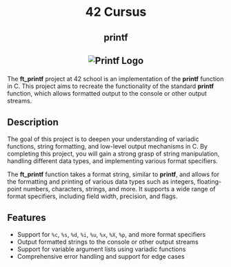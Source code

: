 <h1 align=center>
  42 Cursus
 </h1>
<h2 align=center>
  printf
</h2>
<h2 align=center>

  ![Printf Logo](https://game.42sp.org.br/static/assets/achievements/ft_printfm.png)
</h2>

The **ft_printf** project at 42 school is an implementation of the **printf** function in C. This project aims to recreate the functionality of the standard **printf** function, which allows formatted output to the console or other output streams.

## Description

The goal of this project is to deepen your understanding of variadic functions, string formatting, and low-level output mechanisms in C. By completing this project, you will gain a strong grasp of string manipulation, handling different data types, and implementing various format specifiers.

The **ft_printf** function takes a format string, similar to **printf**, and allows for the formatting and printing of various data types such as integers, floating-point numbers, characters, strings, and more. It supports a wide range of format specifiers, including field width, precision, and flags.

## Features

- Support for `%c`, `%s`, `%d`, `%i`, `%u`, `%x`, `%X`, `%p`, and more format specifiers
- Output formatted strings to the console or other output streams
- Support for variable argument lists using variadic functions
- Comprehensive error handling and support for edge cases

